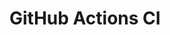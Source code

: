 # GitHub Actions CI
























































































































































































































































